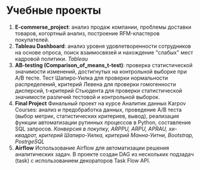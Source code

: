 # Учебные проекты
1. <b>E-commerse_project</b>: анализ продаж компании, проблемы доставки товаров, когортный анализ, построение RFM-кластеров покупателей.
2. <b>Tableau Dashboard</b>: анализ уровня удовлетворенности сотрудников на основе опроса, поиск взаимосвязей и нахождение "слабых" мест кадровой политики. *Tableau*
3. <b>AB-testing (Comparison_of_means_t-test)</b>: проверка статистической значимости изменений, достигнутых на контрольной выборке при A/B тесте. Тест Шапиро-Уилка для проверки нормальности распределений, критерий Левена для проверки гомогенности дисперсий, t-критерий Стьюдента для проверки статистической значимости различий тестовой и контрольной выборок.
4. <b>Final Project</b> Финальный проект на курсе Аналитик данных Karpov Courses: анализ и предобработка данных, проведение А/В теста (выбор метрик, статистических критериев, вывод), реализация функции автоматизации рутинных процессов в Python, составление SQL запросов.
*Конверсия в покупку, ARPPU, ARPU, APRAU, хи-квадрат, критерий Шапиро-Уилка, критерий Манна-Уитни, Bootstrap, PostrgeSQL*
5. <b>Airflow</b> Использование Airflow для автоматизации решения аналитических задач. В проекте создан DAG из нескольких подзадач (task) с использованием декораторов Task Flow API.
